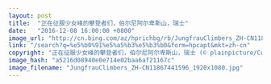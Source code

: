 ```yaml
---
layout: post
title:  "正在征服少女峰的攀登者们，伯尔尼阿尔卑斯山，瑞士"
date:   "2016-12-08 16:00:00 +0800"
image_url: "http://cn.bing.com/az/hprichbg/rb/JungfrauClimbers_ZH-CN11867441596_1920x1080.jpg"
link: "/search?q=%e5%b0%91%e5%a5%b3%e5%b3%b0&form=hpcapt&mkt=zh-cn"
copyright: "正在征服少女峰的攀登者们，伯尔尼阿尔卑斯山，瑞士 (© plainpicture/Cultura/Lost Horizon Images)"
image_hash: "a5216d08940e0e714e02baa6af21167c"
image_filename: "JungfrauClimbers_ZH-CN11867441596_1920x1080.jpg"
---
```

